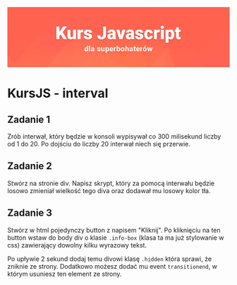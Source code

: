 ![](../kursjs.png)

# KursJS - interval

## Zadanie 1
Zrób interwał, który będzie w konsoli wypisywał co 300 milisekund liczby od 1 do 20. Po dojściu do liczby 20 interwał niech się przerwie.

## Zadanie 2
Stwórz na stronie div.
Napisz skrypt, który za pomocą interwału będzie losowo zmieniał wielkość tego diva oraz dodawał mu losowy kolor tła.

## Zadanie 3
Stwórz w html pojedynczy button z napisem "Kliknij".
Po kliknięciu na ten button wstaw do body div o klasie `.info-box` (klasa ta ma już stylowanie w css) zawierający dowolny kilku wyrazowy tekst.

Po upływie 2 sekund dodaj temu divowi klasę `.hidden` która sprawi, że zniknie ze strony.
Dodatkowo możesz dodać mu event `transitionend`, w którym usuniesz ten element ze strony.


